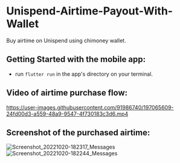 # Unispend-Airtime-Payout-With-Wallet
Buy airtime on Unispend using chimoney wallet.




## Getting Started with the mobile app:
- run `flutter run` in the app's directory on your terminal.




## Video of airtime purchase flow:
https://user-images.githubusercontent.com/91986740/197065609-24fd00d3-a559-48a9-9547-4f730183c3d6.mp4




## Screenshot of the purchased airtime:
![Screenshot_20221020-182317_Messages](https://user-images.githubusercontent.com/91986740/197065848-0c2b5e9d-30d1-404d-bff4-3a1d3f29c849.jpg)
![Screenshot_20221020-182244_Messages](https://user-images.githubusercontent.com/91986740/197065860-e18e7648-6533-4ff8-a5ac-d2b34e53297b.jpg)
